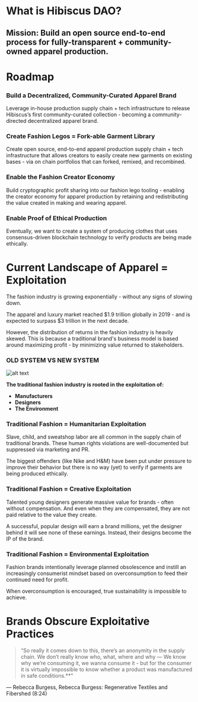 # What is Hibiscus DAO?

## **Mission: Build an open source end-to-end process for fully-transparent + community-owned apparel production.**

# Roadmap

### Build a Decentralized, Community-Curated Apparel Brand

Leverage in-house production supply chain + tech infrastructure to release Hibiscus’s first community-curated collection - becoming a community-directed decentralized apparel brand.

### Create Fashion Legos = Fork-able Garment Library

Create open source, end-to-end apparel production supply chain + tech infrastructure that allows creators to easily create new garments on existing bases - via on chain portfolios that can forked, remixed, and recombined.

### Enable the Fashion Creator Economy

Build cryptographic profit sharing into our fashion lego tooling - enabling the creator economy for apparel production by retaining and redistributing the value created in making and wearing apparel. 

### Enable Proof of Ethical Production

Eventually, we want to create a system of producing clothes that uses consensus-driven blockchain technology to verify products are being made ethically.

# Current Landscape of Apparel = Exploitation

The fashion industry is growing exponentially - without any signs of slowing down. 

The apparel and luxury market reached $1.9 trillion globally in 2019 - and is expected to surpass $3 trillion in the next decade.

However, the distribution of returns in the fashion industry is heavily skewed. This is because a traditional brand's business model is based around maximizing profit - by minimizing value returned to stakeholders.

### OLD SYSTEM VS NEW SYSTEM

![alt text](https://github.com/HibiscusDao/Whitepaper/blob/4fea7739a1fce21e5c3078d0d45eaf9e91a77046/Visuals/Profit_Distribution_Systems_001.jpg?raw=true)

**The traditional fashion industry is rooted in the exploitation of:** 

- **Manufacturers**
- **Designers**
- **The Environment**

### Traditional Fashion = Humanitarian Exploitation

Slave, child, and sweatshop labor are all common in the supply chain of traditional brands. These human rights violations are well-documented but suppressed via marketing and PR. 

The biggest offenders (like Nike and H&M) have been put under pressure to improve their behavior but there is no way (yet) to verify if garments are being produced ethically. 

### Traditional Fashion = Creative Exploitation

Talented young designers generate massive value for brands - often without compensation. And even when they are compensated, they are not paid relative to the value they create. 

A successful, popular design will earn a brand millions, yet the designer behind it will see none of these earnings. Instead, their designs become the IP of the brand. 

### Traditional Fashion = Environmental Exploitation

Fashion brands intentionally leverage planned obsolescence and instill an increasingly consumerist mindset based on overconsumption to feed their continued need for profit. 

When overconsumption is encouraged, true sustainability is impossible to achieve.

# Brands Obscure Exploitative Practices

> “So really it comes down to this, there’s an anonymity in the supply chain. We don’t really know who, what, where and why — We know why we’re consuming it, we wanna consume it - but for the consumer it is virtually impossible to know whether a product was manufactured in safe conditions.**”
> 
> 
— Rebecca Burgess, Rebecca Burgess: Regenerative Textiles and Fibershed (8:24)
>

